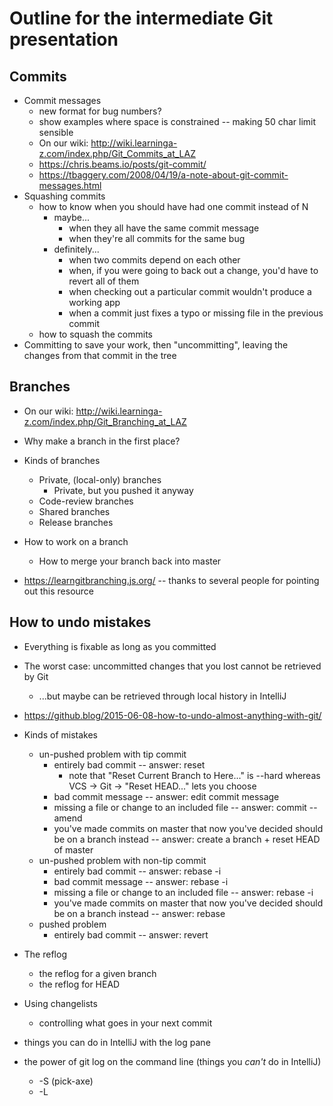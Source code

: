 # Outline for the intermediate Git presentation

## Commits

* Commit messages
  * new format for bug numbers?
  * show examples where space is constrained -- making 50 char limit sensible
  * On our wiki: <http://wiki.learninga-z.com/index.php/Git_Commits_at_LAZ>
  * <https://chris.beams.io/posts/git-commit/>
  * <https://tbaggery.com/2008/04/19/a-note-about-git-commit-messages.html>
* Squashing commits
  * how to know when you should have had one commit instead of N
    * maybe...
      * when they all have the same commit message
      * when they're all commits for the same bug
    * definitely...
      * when two commits depend on each other
      * when, if you were going to back out a change, you'd have to revert all of them
      * when checking out a particular commit wouldn't produce a working app
      * when a commit just fixes a typo or missing file in the previous commit
  * how to squash the commits
* Committing to save your work, then "uncommitting", leaving the changes from that commit in the tree

## Branches

* On our wiki: <http://wiki.learninga-z.com/index.php/Git_Branching_at_LAZ>
* Why make a branch in the first place?
* Kinds of branches
  * Private, (local-only) branches
    * Private, but you pushed it anyway
  * Code-review branches
  * Shared branches
  * Release branches

* How to work on a branch
  * How to merge your branch back into master
* <https://learngitbranching.js.org/> -- thanks to several people for pointing out this resource

## How to undo mistakes

* Everything is fixable as long as you committed
* The worst case: uncommitted changes that you lost cannot be retrieved by Git
  * ...but maybe can be retrieved through local history in IntelliJ
* <https://github.blog/2015-06-08-how-to-undo-almost-anything-with-git/>
* Kinds of mistakes
  * un-pushed problem with tip commit
    * entirely bad commit -- answer: reset
      * note that "Reset Current Branch to Here..." is --hard whereas
        VCS -> Git -> "Reset HEAD..." lets you choose
    * bad commit message -- answer: edit commit message
    * missing a file or change to an included file -- answer: commit --amend
    * you've made commits on master that now you've decided should be on a branch instead -- answer: create
    a branch + reset HEAD of master
  * un-pushed problem with non-tip commit
    * entirely bad commit -- answer: rebase -i
    * bad commit message -- answer: rebase -i
    * missing a file or change to an included file -- answer: rebase -i
    * you've made commits on master that now you've decided should be on a branch instead -- answer: rebase
  * pushed problem
    * entirely bad commit -- answer: revert

* The reflog
  * the reflog for a given branch
  * the reflog for HEAD

* Using changelists
  * controlling what goes in your next commit
* things you can do in IntelliJ with the log pane
* the power of git log on the command line (things you _can't_ do in IntelliJ)
  * -S (pick-axe)
  * -L
